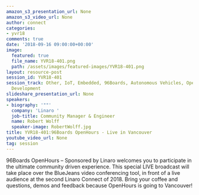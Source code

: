 ```yaml
---
amazon_s3_presentation_url: None
amazon_s3_video_url: None
author: connect
categories:
- yvr18
comments: true
date: '2018-09-16 09:00:00+00:00'
image:
  featured: true
  file_name: YVR18-401.png
  path: /assets/images/featured-images/YVR18-401.png
layout: resource-post
session_id: YVR18-401
session_track: Other, IoT, Embedded, 96Boards, Autonomous Vehicles, Open Source
  Development
slideshare_presentation_url: None
speakers:
- biography: '""'
  company: 'Linaro '
  job-title: Community Manager & Engineer
  name: Robert Wolff
  speaker-image: RobertWolff.jpg
title: YVR18-401:96Boards OpenHours - Live in Vancouver
youtube_video_url: None
tag: session
---
```


96Boards OpenHours – Sponsored by Linaro welcomes you to participate in the ultimate community driven experience. This special LIVE broadcast will take place over the BlueJeans video conferencing tool, in front of a live audience at the second Linaro Connect of 2018. Bring your coffee and questions, demos and feedback because OpenHours is going to Vancouver!
